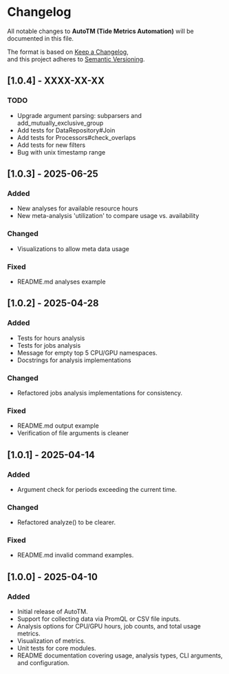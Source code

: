 # Changelog

All notable changes to **AutoTM (Tide Metrics Automation)** will be documented in this file.

The format is based on [Keep a Changelog](https://keepachangelog.com/en/1.0.0/),  
and this project adheres to [Semantic Versioning](https://semver.org/spec/v2.0.0.html).

## [1.0.4] - XXXX-XX-XX
### TODO
- Upgrade argument parsing: subparsers and add_mutually_exclusive_group
- Add tests for DataRepository#Join
- Add tests for Processors#check_overlaps
- Add tests for new filters
- Bug with unix timestamp range

## [1.0.3] - 2025-06-25
### Added
- New analyses for available resource hours
- New meta-analysis 'utilization' to compare usage vs. availability

### Changed
- Visualizations to allow meta data usage

### Fixed
- README.md analyses example

## [1.0.2] - 2025-04-28
### Added
- Tests for hours analysis
- Tests for jobs analysis
- Message for empty top 5 CPU/GPU namespaces.
- Docstrings for analysis implementations

### Changed
- Refactored jobs analysis implementations for consistency.

### Fixed
- README.md output example
- Verification of file arguments is cleaner

## [1.0.1] - 2025-04-14
### Added
- Argument check for periods exceeding the current time.

### Changed
- Refactored analyze() to be clearer.

### Fixed
- README.md invalid command examples.

## [1.0.0] - 2025-04-10
### Added
- Initial release of AutoTM.
- Support for collecting data via PromQL or CSV file inputs.
- Analysis options for CPU/GPU hours, job counts, and total usage metrics.
- Visualization of metrics.
- Unit tests for core modules.
- README documentation covering usage, analysis types, CLI arguments, and configuration.